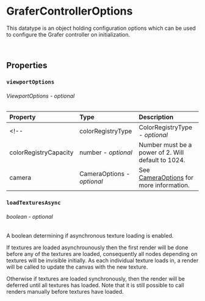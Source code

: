 # GraferControllerOptions

This datatype is an object holding configuration options which can be used to configure the Grafer controller on initialization.

<br>

## Properties

### `viewportOptions`
###### ViewportOptions - *optional*
| Property  | Type | Description |
| :--- | :--- | :--- |
<!-- |  colorRegistryType | ColorRegistryType - *optional* | This feature is functionally incomplete. | -->
|  colorRegistryCapacity | number - *optional* | Number must be a power of 2. Will default to 1024. |
|  camera | CameraOptions - *optional* | See [CameraOptions](./camera-options.md) for more information. |

### `loadTexturesAsync`
###### boolean - *optional*

A boolean determining if asynchronous texture loading is enabled.

If textures are loaded asynchrounously then the first render will be done before any of the textures are loaded, consequently all nodes depending on textures will be invisible initially. As each individual texture loads in, a render will be called to update the canvas with the new texture.

Otherwise if textures are loaded synchronously, then the render will be deferred until all textures has loaded. Note that it is still possible to call renders manually before textures have loaded.